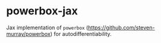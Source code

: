 # powerbox-jax
Jax implementation of `powerbox` (https://github.com/steven-murray/powerbox) for autodifferentiability.
